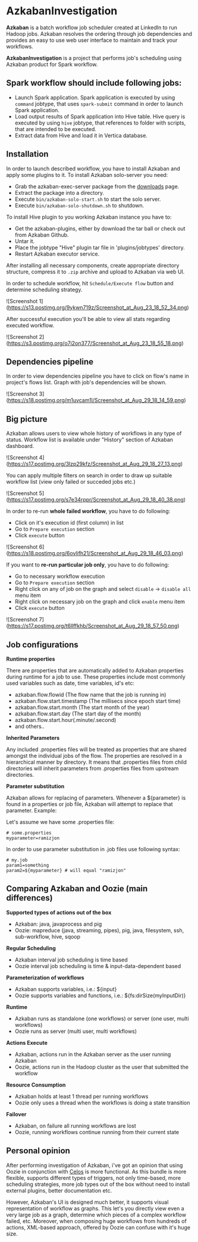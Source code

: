 # AzkabanInvestigation

**Azkaban** is a batch workflow job scheduler created at LinkedIn to run Hadoop jobs. Azkaban resolves the ordering through job dependencies and provides an easy to use web user interface to maintain and track your workflows.

**AzkabanInvestigation** is a project that performs job's scheduling using Azkaban product for Spark workflow.

## Spark workflow should include following jobs:
- Launch Spark application. Spark application is executed by using `command` jobtype, that uses `spark-submit` command in order to launch Spark application.
- Load output results of Spark application into Hive table. Hive query is executed by using `hive` jobtype, that references to folder with scripts, that are intended to be executed.
- Extract data from Hive and load it in Vertica database.

## Installation

In order to launch described workflow, you have to install Azkaban and apply some plugins to it.
To install Azkaban solo-server you need:
- Grab the azkaban-exec-server package from the [downloads](http://azkaban.github.io/downloads.html) page.
- Extract the package into a directory.
- Execute `bin/azkaban-solo-start.sh` to start the solo server. 
- Execute `bin/azkaban-solo-shutdown.sh` to shutdown.

To install Hive plugin to you working Azkaban instance you have to:
- Get the azkaban-plugins, either by download the tar ball or check out from Azkaban Github.
- Untar it.
- Place the jobtype "Hive" plugin tar file in 'plugins/jobtypes' directory.
- Restart Azkaban executor service.

After installing all necessary components, create appropriate directory structure, compress it to `.zip` archive and upload to Azkaban via web UI.

In order to schedule workflow, hit `Schedule/Execute flow` button and determine scheduling strategy.

![Screenshot 1] (https://s13.postimg.org/9ykwn719z/Screenshot_at_Aug_23_18_52_34.png)

After successful execution you'll be able to view all stats regarding executed workflow.

![Screenshot 2] (https://s3.postimg.org/o7i2on377/Screenshot_at_Aug_23_18_55_18.png)

## Dependencies pipeline

In order to view dependencies pipeline you have to click on flow's name in project's flows list. Graph with job's dependencies will be shown.

![Screenshot 3] (https://s18.postimg.org/m1uvcam1l/Screenshot_at_Aug_29_18_14_59.png)

## Big picture

Azkaban allows users to view whole history of workflows in any type of status. Workflow list is available under "History" section of Azkaban dashboard.

![Screenshot 4] (https://s17.postimg.org/3lzp29kfz/Screenshot_at_Aug_29_18_27_13.png)

You can apply multiple filters on search in order to draw up suitable workflow list (view only failed or succeded jobs etc.)

![Screenshot 5] (https://s17.postimg.org/s7e34rppr/Screenshot_at_Aug_29_18_40_38.png)

In order to re-run **whole failed workflow**, you have to do following:
- Click on it's execution id (first column) in list
- Go to `Prepare execution` section
- Click `execute` button

![Screenshot 6] (https://s18.postimg.org/6ovlifh21/Screenshot_at_Aug_29_18_46_03.png)

If you want to **re-run particular job only**, you have to do following:
- Go to necessary workflow execution
- Go to `Prepare execution` section
- Right click on any of job on the graph and select `disable` -> `disable all` menu item
- Right click on necessary job on the graph and click `enable` menu item
- Click `execute` button

![Screenshot 7] (https://s17.postimg.org/t6llffkhb/Screenshot_at_Aug_29_18_57_50.png)

## Job configurations

**Runtime properties**

There are properties that are automatically added to Azkaban properties during runtime for a job to use.
These properties include most commonly used variables such as date, time variables, id's etc:
- azkaban.flow.flowid (The flow name that the job is running in)
- azkaban.flow.start.timestamp (The millisecs since epoch start time)
- azkaban.flow.start.month (The start month of the year)
- azkaban.flow.start.day	(The start day of the month)
- azkaban.flow.start.hour(.minute/.second) 
- and others..

**Inherited Parameters**

Any included .properties files will be treated as properties that are shared amongst the individual jobs of the flow. The properties are resolved in a hierarchical manner by directory. It means that .properties files from child directories will inherit parameters from .properties files from upstream directories.

**Parameter substitution**

Azkaban allows for replacing of parameters. Whenever a ${parameter} is found in a properties or job file, Azkaban will attempt to replace that parameter.
Example:

Let's assume we have some .properties file:

    # some.properties
    myparameter=ramizjon

In order to use parameter substitution in .job files use following syntax:

    # my.job
    param1=something
    param2=${myparameter} # will equal "ramizjon"
    

## Comparing Azkaban and Oozie (main differences)

**Supported types of actions out of the box**

- Azkaban: java, javaprocess and pig
- Oozie: mapreduce (java, streaming, pipes), pig, java, filesystem, ssh, sub-workflow, hive, sqoop

**Regular Scheduling**

- Azkaban interval job scheduling is time based
- Oozie interval job scheduling is time & input-data-dependent based

**Parameterization of workflows**
- Azkaban supports variables, i.e.: ${input}
- Oozie supports variables and functions, i.e.: ${fs:dirSize(myInputDir)}

**Runtime**
- Azkaban runs as standalone (one workflows) or server (one user, multi workflows)
- Oozie runs as server (multi user, multi workflows)

**Actions Execute**

- Azkaban, actions run in the Azkaban server as the user running Azkaban
- Oozie, actions run in the Hadoop cluster as the user that submitted the workflow

**Resource Consumption**
- Azkaban holds at least 1 thread per running workflows
- Oozie only uses a thread when the workflows is doing a state transition

**Failover**

- Azkaban, on failure all running workflows are lost
- Oozie, running workflows continue running from their current state

## Personal opinion

After performing investigation of Azkaban, i've got an opinion that using Oozie in conjunction with [Celos](https://github.com/collectivemedia/celos) is more functional. As this bundle is more flexible, supports different types of triggers, not only time-based, more scheduling strategies, more job types out of the box without need to install external plugins, better documentation etc.

However, Azkaban's UI is designed much better, it supports visual representation of workflow as graphs. This let's you directly view even a very large job as a graph, determine which pieces of a complex workflow failed, etc. Moreover, when composing huge workflows from hundreds of actions, XML-based approach, offered by Oozie can confuse with it's huge size. 
